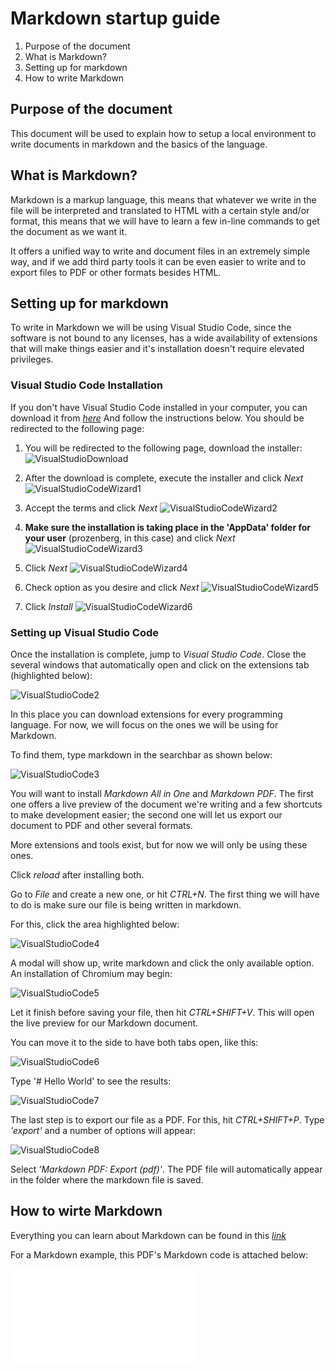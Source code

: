 # Markdown startup guide

1. Purpose of the document
2. What is Markdown?
3. Setting up for markdown
4. How to write Markdown

## Purpose of the document
This document will be used to explain how to setup a local environment to write documents in markdown and the basics of the language.

## What is Markdown?

Markdown is a markup language, this means that whatever we write in the file will be interpreted and translated to HTML with a certain style and/or format, this means that we will have to learn a few in-line commands to get the document as we want it.

It offers a unified way to write and document files in an extremely simple way, and if we add third party tools it can be even easier to write and to export files to PDF or other formats besides HTML. 

## Setting up for markdown
To write in Markdown we will be using Visual Studio Code, since the software is not bound to any licenses, has a wide availability of extensions that will make things easier and it's installation doesn't require elevated privileges.

### Visual Studio Code Installation

If you don't have Visual Studio Code installed in your computer, you can download it from _[here](https://code.visualstudio.com/)_ And follow the instructions below. You should be redirected to the following page:

1. You will be redirected to the following page, download the installer:
![VisualStudioDownload](sources/VisualStudioDownload.png)

2. After the download is complete, execute the installer and click _Next_
![VisualStudioCodeWizard1](sources/VisualStudioCodeWizard1.png)

3. Accept the terms and click _Next_
![VisualStudioCodeWizard2](sources/VisualStudioCodeWizard2.png)

4. __Make sure the installation is taking place in the 'AppData' folder for your user__ (prozenberg, in this case) and click _Next_
![VisualStudioCodeWizard3](sources/VisualStudioCodeWizard3.png)

5. Click _Next_
![VisualStudioCodeWizard4](sources/VisualStudioCodeWizard4.png)

6. Check option as you desire and click _Next_
![VisualStudioCodeWizard5](sources/VisualStudioCodeWizard5.png)

7. Click _Install_
![VisualStudioCodeWizard6](sources/VisualStudioCodeWizard6.png)

### Setting up Visual Studio Code

Once the installation is complete, jump to _Visual Studio Code_. Close the several windows that automatically open and click on the extensions tab (highlighted below):

![VisualStudioCode2](sources/VisualStudioCode1.png)

In this place you can download extensions for every programming language. For now, we will focus on the ones we will be using for Markdown.

To find them, type markdown in the searchbar as shown below:

![VisualStudioCode3](sources/VisualStudioCode2.png)

You will want to install _Markdown All in One_ and _Markdown PDF_. The first one offers a live preview of the document we're writing and a few shortcuts to make development easier; the second one will let us export our document to PDF and other several formats.  

More extensions and tools exist, but for now we will only be using these ones.

Click _reload_ after installing both.

Go to _File_ and create a new one, or hit _CTRL+N_. The first thing we will have to do is make sure our file is being written in markdown.

For this, click the area highlighted below:

![VisualStudioCode4](sources/VisualStudioCode4.png)

A modal will show up, write markdown and click the only available option. An installation of Chromium may begin:

![VisualStudioCode5](sources/VisualStudioCode5.png)

Let it finish before saving your file, then hit _CTRL+SHIFT+V_. This will open the live preview for our Markdown document. 

You can move it to the side to have both tabs open, like this:

![VisualStudioCode6](sources/VisualStudioCode6.png)

Type '# Hello World' to see the results:

![VisualStudioCode7](sources/VisualStudioCode7.png)

The last step is to export our file as a PDF. For this, hit _CTRL+SHIFT+P_. Type _'export'_ and a number of options will appear:

![VisualStudioCode8](sources/VisualStudioCode8.png)

Select _'Markdown PDF: Export (pdf)'_. The PDF file will automatically appear in the folder where the markdown file is saved.

## How to wirte Markdown

Everything you can learn about Markdown can be found in this _[link](https://github.com/adam-p/markdown-here/wiki/Markdown-Cheatsheet#emphasis)_

For a Markdown example, this PDF's Markdown code is attached below:

![MarkdownExample](./MarkdownStartupGuide.md)